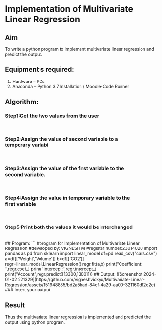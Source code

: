 # Implementation of Multivariate Linear Regression
## Aim
To write a python program to implement multivariate linear regression and predict the output.
## Equipment’s required:
1.	Hardware – PCs
2.	Anaconda – Python 3.7 Installation / Moodle-Code Runner
## Algorithm:
### Step1:Get the two values from the user
<br>

### Step2:Assign the value of second variable to a temporary variabl
<br>

### Step3:Assign the value of the first variable to the second variable.
<br>

### Step4:Assign the value in temporary variable to the first variable
<br>

### Step5:Print both the values it would be interchanged
<br>
## Program:
```
#program for Implementation of Multivariate Linear Regression
#developed by: VIGNESH M
#register number:23014020
import pandas as pd
from sklearn import linear_model
df=pd.read_csv("cars.csv")
a=df[['Weight','Volume']]
b=df[['CO2']]
regr=linear_model.LinearRegression()
regr.fit(a,b)
print("Coefficient: ",regr.coef_)
print("Intercept:",regr.intercept_)
print("Account",regr.predict([[3300,1300]]))
## Output:
![Screenshot 2024-01-02 221329](https://github.com/vigneshvickyu/Multivariate-Linear-Regression/assets/151948835/bd2a5bad-84cf-4a29-aa00-321160df2e2e)
### Insert your output

<br>

## Result
Thus the multivariate linear regression is implemented and predicted the output using python program.
